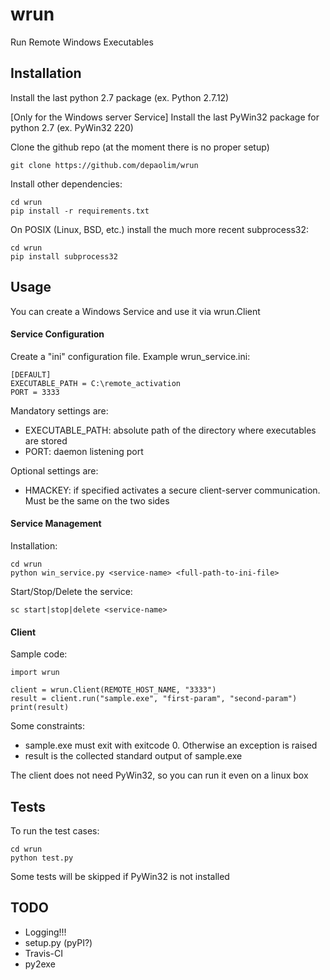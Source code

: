 # wrun
Run Remote Windows Executables

## Installation

Install the last python 2.7 package (ex. Python 2.7.12)

[Only for the Windows server Service] Install the last PyWin32 package for python 2.7 (ex. PyWin32 220)

Clone the github repo (at the moment there is no proper setup)

    git clone https://github.com/depaolim/wrun
    
Install other dependencies:

    cd wrun
    pip install -r requirements.txt

On POSIX (Linux, BSD, etc.) install the much more recent subprocess32:

    cd wrun
    pip install subprocess32
    
## Usage

You can create a Windows Service and use it via wrun.Client

#### Service Configuration

Create a "ini" configuration file. Example wrun_service.ini:

    [DEFAULT]
    EXECUTABLE_PATH = C:\remote_activation
    PORT = 3333
    
Mandatory settings are:
 * EXECUTABLE_PATH: absolute path of the directory where executables are stored
 * PORT: daemon listening port
 
Optional settings are:
 * HMACKEY: if specified activates a secure client-server communication. Must be the same on the two sides

#### Service Management

Installation:

    cd wrun
    python win_service.py <service-name> <full-path-to-ini-file>
    
Start/Stop/Delete the service:

    sc start|stop|delete <service-name>

#### Client

Sample code:

    import wrun
    
    client = wrun.Client(REMOTE_HOST_NAME, "3333")
    result = client.run("sample.exe", "first-param", "second-param")
    print(result)
 
 Some constraints:
 
 * sample.exe must exit with exitcode 0. Otherwise an exception is raised
 * result is the collected standard output of sample.exe
 
The client does not need PyWin32, so you can run it even on a linux box

## Tests
 
To run the test cases:
 
    cd wrun
    python test.py
 
Some tests will be skipped if PyWin32 is not installed

## TODO
 
* Logging!!!
* setup.py (pyPI?)
* Travis-CI
* py2exe
